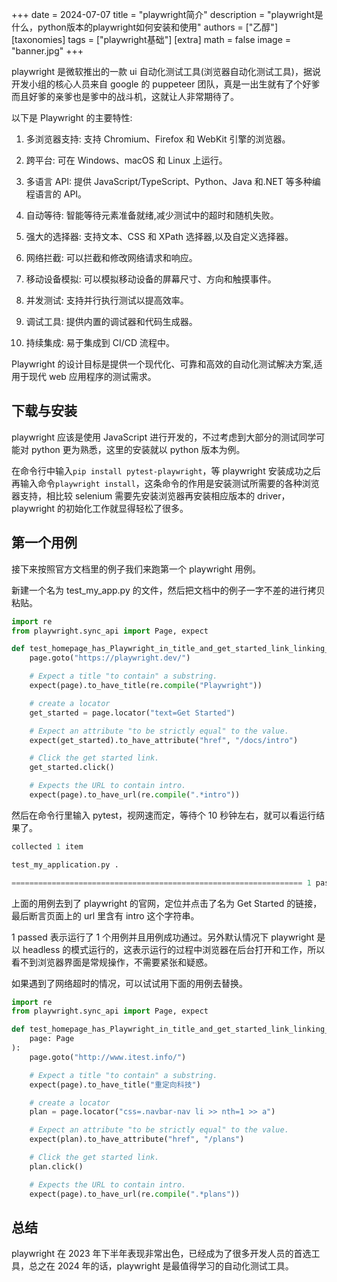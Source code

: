 +++
date = 2024-07-07
title = "playwright简介"
description = "playwright是什么，python版本的playwright如何安装和使用"
authors = ["乙醇"]
[taxonomies]
tags = ["playwright基础"]
[extra]
math = false
image = "banner.jpg"
+++

playwright 是微软推出的一款 ui 自动化测试工具(浏览器自动化测试工具)，据说开发小组的核心人员来自 google 的 puppeteer 团队，真是一出生就有了个好爹而且好爹的亲爹也是爹中的战斗机，这就让人非常期待了。

以下是 Playwright 的主要特性:

1. 多浏览器支持: 支持 Chromium、Firefox 和 WebKit 引擎的浏览器。

2. 跨平台: 可在 Windows、macOS 和 Linux 上运行。

3. 多语言 API: 提供 JavaScript/TypeScript、Python、Java 和.NET 等多种编程语言的 API。

4. 自动等待: 智能等待元素准备就绪,减少测试中的超时和随机失败。

5. 强大的选择器: 支持文本、CSS 和 XPath 选择器,以及自定义选择器。

6. 网络拦截: 可以拦截和修改网络请求和响应。

7. 移动设备模拟: 可以模拟移动设备的屏幕尺寸、方向和触摸事件。

8. 并发测试: 支持并行执行测试以提高效率。

9. 调试工具: 提供内置的调试器和代码生成器。

10. 持续集成: 易于集成到 CI/CD 流程中。

Playwright 的设计目标是提供一个现代化、可靠和高效的自动化测试解决方案,适用于现代 web 应用程序的测试需求。

## 下载与安装

playwright 应该是使用 JavaScript 进行开发的，不过考虑到大部分的测试同学可能对 python 更为熟悉，这里的安装就以 python 版本为例。

在命令行中输入`pip install pytest-playwright`，等 playwright 安装成功之后再输入命令`playwright install`，这条命令的作用是安装测试所需要的各种浏览器支持，相比较 selenium 需要先安装浏览器再安装相应版本的 driver，playwright 的初始化工作就显得轻松了很多。

## 第一个用例

接下来按照官方文档里的例子我们来跑第一个 playwright 用例。

新建一个名为 test_my_app.py 的文件，然后把文档中的例子一字不差的进行拷贝粘贴。

```python
import re
from playwright.sync_api import Page, expect

def test_homepage_has_Playwright_in_title_and_get_started_link_linking_to_the_intro_page(page: Page):
    page.goto("https://playwright.dev/")

    # Expect a title "to contain" a substring.
    expect(page).to_have_title(re.compile("Playwright"))

    # create a locator
    get_started = page.locator("text=Get Started")

    # Expect an attribute "to be strictly equal" to the value.
    expect(get_started).to_have_attribute("href", "/docs/intro")

    # Click the get started link.
    get_started.click()

    # Expects the URL to contain intro.
    expect(page).to_have_url(re.compile(".*intro"))
```

然后在命令行里输入 pytest，视网速而定，等待个 10 秒钟左右，就可以看运行结果了。

```python
collected 1 item

test_my_application.py .                                                                                                                       [100%]

================================================================= 1 passed in 7.08s ==================================================================
```

上面的用例去到了 playwright 的官网，定位并点击了名为 Get Started 的链接，最后断言页面上的 url 里含有 intro 这个字符串。

1 passed 表示运行了 1 个用例并且用例成功通过。另外默认情况下 playwright 是以 headless 的模式运行的，这表示运行的过程中浏览器在后台打开和工作，所以看不到浏览器界面是常规操作，不需要紧张和疑惑。

如果遇到了网络超时的情况，可以试试用下面的用例去替换。

```python
import re
from playwright.sync_api import Page, expect

def test_homepage_has_Playwright_in_title_and_get_started_link_linking_to_the_intro_page(
    page: Page
):
    page.goto("http://www.itest.info/")

    # Expect a title "to contain" a substring.
    expect(page).to_have_title("重定向科技")

    # create a locator
    plan = page.locator("css=.navbar-nav li >> nth=1 >> a")

    # Expect an attribute "to be strictly equal" to the value.
    expect(plan).to_have_attribute("href", "/plans")

    # Click the get started link.
    plan.click()

    # Expects the URL to contain intro.
    expect(page).to_have_url(re.compile(".*plans"))
```

## 总结

playwright 在 2023 年下半年表现非常出色，已经成为了很多开发人员的首选工具，总之在 2024 年的话，playwright 是最值得学习的自动化测试工具。
